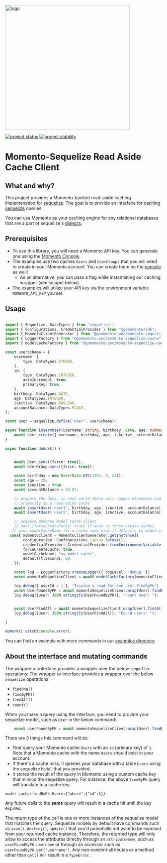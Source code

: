 <img src="https://docs.momentohq.com/img/logo.svg" alt="logo" width="400"/>

[![project status](https://momentohq.github.io/standards-and-practices/badges/project-status-official.svg)](https://github.com/momentohq/standards-and-practices/blob/main/docs/momento-on-github.md)
[![project stability](https://momentohq.github.io/standards-and-practices/badges/project-stability-alpha.svg)](https://github.com/momentohq/standards-and-practices/blob/main/docs/momento-on-github.md) 

# Momento-Sequelize Read Aside Cache Client

## What and why?

This project provides a Momento-backed read-aside caching implemenation for [sequelize](https://github.com/sequelize/sequelize).
The goal is to provide an interface for caching [sequelize](https://github.com/sequelize/sequelize) queries.

You can use Momento as your caching engine for any relational databases that are a part of sequelize's [dialects](https://sequelize.org/docs/v6/getting-started/).

## Prerequisites

- To use this library, you will need a Momento API key. You can generate one using the [Momento Console](https://console.gomomento.com/).
- The examples use two caches `Users` and `UserGroups` that you will need to create in your Momento account. You can create 
them on the [console](https://console.gomomento.com/) as well! 
  - As an alternative, you can pass a flag while instantiating our caching wrapper (see snippet below).
- The examples will utilize your API key via the environment variable `MOMENTO_API_KEY` you set.


## Usage

```typescript

import { Sequelize, DataTypes } from 'sequelize';
import { Configurations, CredentialProvider } from "@gomomento/sdk";
import { MomentoClientGenerator } from "@gomomento-poc/momento-sequelize-cache";
import { LoggerFactory } from "@gomomento-poc/momento-sequelize-cache";
import { modelCacheFactory } from "@gomomento-poc/momento-sequelize-cache";

const userSchema = {
    username: {
        type: DataTypes.STRING,
    },
    id: {
        type: DataTypes.INTEGER,
        autoIncrement: true,
        primaryKey: true,
    },
    birthday: DataTypes.DATE,
    age: DataTypes.INTEGER,
    isActive: DataTypes.BOOLEAN,
    accountBalance: DataTypes.FLOAT,
};

const User = sequelize.define("User", userSchema);

async function insertUser(username: string, birthday: Date, age: number, isActive: boolean, accountBalance: number) {
    await User.create({ username, birthday, age, isActive, accountBalance });
}

async function doWork() {


    await User.sync({force: true});
    await UserGroup.sync({force: true});
    
    const birthday = new Date(Date.UTC(1992, 5, 21));
    const age = 29;
    const isActive = true;
    const accountBalance = 70.07;

    // prepare the data; in real world these will happen elsewhere and we will be employing this project
    // primarily as a read-aside cache
    await insertUser('user1', birthday, age, isActive, accountBalance);
    await insertUser('user2', birthday, age, isActive, accountBalance);

    // prepare momento model cache client
    // pass {forceCreateCache: true} if want to force create caches
   // pass modelCacheName for a cache name else it defaults to model-cache
  const momentoClient = MomentoClientGenerator.getInstance({
        configuration: Configurations.Laptop.latest(),
        credentialProvider: CredentialProvider.fromEnvironmentVariable({environmentVariableName: 'MOMENTO_API_KEY'}),
        forceCreateCache: true,
        modelCacheName: "my-model-cache",
        defaultTtlSeconds: 60,
    });

    const log = LoggerFactory.createLogger({ logLevel: 'debug' })
    const momentoSequelizeClient = await modelCacheFactory(momentoClient, log);

    log.debug({ userId : 1 }, "Issuing a read for one user findByPk")
    const UserFoundByPK = await momentoSequelizeClient.wrap(User).findByPk(1)
    log.debug({user: JSON.stringify(UserFoundByPK)}, "Found user: ");
    

    const UserFindAll = await momentoSequelizeClient.wrap(User).findAll();
    log.debug({user: JSON.stringify(UserFindAll)}, "Found users: ");

}

doWork().catch(console.error);
```

You can find an example with more commands in our [examples directory](./examples).

## About the interface and mutating commands

The wrapper or interface provides a wrapper over the below `sequelize` operations:
The wrapper or interface provides a wrapper over the below `sequelize` operations:

- `findOne()`
- `findByPK()`
- `findAll()`
- `count()`

When you make a query using the interface, you need to provide your sequelize model, such as `User` in the below command:

```typescript
    const userFoundByPK = await momentoSequelizeClient.wrap(User).findByPk(1)
```

There are 3 things this command will do:
- First query your Momento cache `Users` with an `id` (primary key) of `1`. Note that a Momento cache with the name
`Users` should exist in your account.
- If there's a cache miss, it queries your database with a table `Users` using the sequelize `Model` that you provided.
- It stores the result of the query in Momento using a custom cache key that mimics the sequelize query. For instance,
the above `findByPk` query will translate to a cache key:

`model-cache:findByPk:Users:{"where":{"id":1}}`

Any future calls to the **same** query will result in a cache hit until the key expires.

The return type of the call is one or more instances of the sequelize model that matches the query. Sequelize models by default 
have commands such as `save()`, `destroy()`, `update()` that you'd potentially not want to be exposed from your returned 
cache instance. Therefore, the returned type will only allow to access the attributes directly through an `attributeName`,
such as `userFoundByPK.username` or through an accessor such as `userFoundByPK.get('username')`. 
Any non-existent attributes or a method other than `get()` will result in a `TypeError`.
